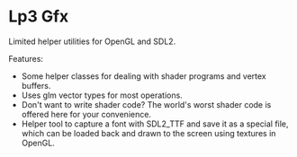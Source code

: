 # Lp3 Gfx

Limited helper utilities for OpenGL and SDL2.

Features:

* Some helper classes for dealing with shader programs and vertex buffers.
* Uses glm vector types for most operations.
* Don't want to write shader code? The world's worst shader code is offered here for your convenience.
* Helper tool to capture a font with SDL2_TTF and save it as a special file, which can be loaded back and drawn to the screen using textures in OpenGL.
